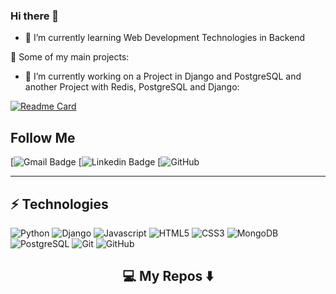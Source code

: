 ### Hi there 👋

- 🌱 I’m currently learning Web Development Technologies in Backend 

🚀 Some of my main projects:

- 🔭 I’m currently working on a Project in Django and PostgreSQL and another Project with Redis, PostgreSQL and Django:

[![Readme Card](https://github-readme-stats.vercel.app/api/pin/?username=anuraghazra&repo=github-readme-stats)](https://github.com/anuraghazra/github-readme-stats)

## Follow Me

[![Gmail Badge]()
[![Linkedin Badge]()
[![GitHub](https://github.com/Atiche)

<hr>

## ⚡ Technologies

![Python](https://img.shields.io/badge/-Python-white?style=flat-square&logo=python)
![Django](https://img.shields.io/badge/-Django-blue?style=flat-square&logo=django)
![Javascript](https://img.shields.io/badge/-javascript-orange?style=flat-square&logo=javascript)
![HTML5](https://img.shields.io/badge/-HTML5-E34F26?style=flat-square&logo=html5&logoColor=white)
![CSS3](https://img.shields.io/badge/-CSS3-1572B6?style=flat-square&logo=css3)
![MongoDB](https://img.shields.io/badge/-MongoDB-black?style=flat-square&logo=mongodb)
![PostgreSQL](https://img.shields.io/badge/-Postgre%20SQL-AFEEEE?style=flat-square&logo=postgresql)
![Git](https://img.shields.io/badge/-Git-black?style=flat-square&logo=git)
![GitHub](https://img.shields.io/badge/-GitHub-181717?style=flat-square&logo=github)

<h2  align="center">💻 My Repos ⬇️ </h2>
